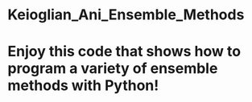 # Keioglian_Ani_Ensemble_Methods
# Enjoy this code that shows how to program a variety of ensemble methods with Python!
